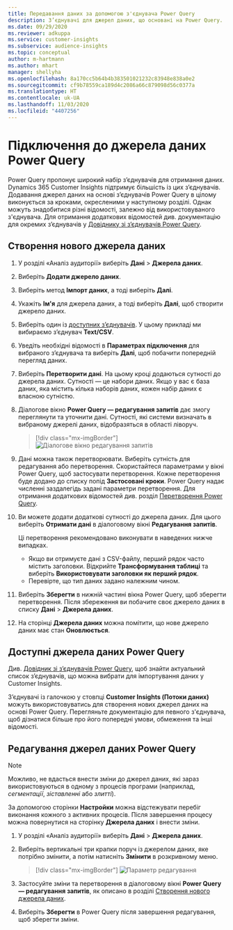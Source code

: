 ```yaml
---
title: Передавання даних за допомогою з'єднувача Power Query
description: З’єднувачі для джерел даних, що основані на Power Query.
ms.date: 09/29/2020
ms.reviewer: adkuppa
ms.service: customer-insights
ms.subservice: audience-insights
ms.topic: conceptual
author: m-hartmann
ms.author: mhart
manager: shellyha
ms.openlocfilehash: 8a170cc5b64b4b383501021232c83948e838a0e2
ms.sourcegitcommit: cf9b78559ca189d4c2086a66c879098d56c0377a
ms.translationtype: HT
ms.contentlocale: uk-UA
ms.lasthandoff: 11/03/2020
ms.locfileid: "4407256"
---
```

# <a name="connect-to-a-power-query-data-source"></a>Підключення до джерела даних Power Query

Power Query пропонує широкий набір з’єднувачів для отримання даних. Dynamics 365 Customer Insights підтримує більшість із цих з’єднувачів. Додавання джерел даних на основі з’єднувачів Power Query в цілому виконується за кроками, окресленими у наступному розділі. Однак можуть знадобитися різні відомості, залежно від використовуваного з'єднувача. Для отримання додаткових відомостей див. документацію для окремих з’єднувачів у [Довіднику зі з’єднувачів Power Query](https://docs.microsoft.com/power-query/connectors/).

## <a name="create-a-new-data-source"></a>Створення нового джерела даних

1. У розділі «Аналіз аудиторії» виберіть **Дані** > **Джерела даних**.

1. Виберіть **Додати джерело даних**.

1. Виберіть метод **Імпорт даних**, а тоді виберіть **Далі**.

1. Укажіть **Ім'я** для джерела даних, а тоді виберіть **Далі**, щоб створити джерело даних.

1. Виберіть один із [доступних з’єднувачів](#available-power-query-data-sources). У цьому прикладі ми вибираємо з’єднувач **Text/CSV**.

1. Уведіть необхідні відомості в **Параметрах підключення** для вибраного з’єднувача та виберіть **Далі**, щоб побачити попередній перегляд даних.

1. Виберіть **Перетворити дані**. На цьому кроці додаються сутності до джерела даних. Сутності — це набори даних. Якщо у вас є база даних, яка містить кілька наборів даних, кожен набір даних є власною сутністю.

1. Діалогове вікно **Power Query — редагування запитів** дає змогу переглянути та уточнити дані. Сутності, які системи визначать в вибраному джерелі даних, відобразяться в області ліворуч.

   > [!div class="mx-imgBorder"]
   > ![Діалогове вікно редагування запитів](media/data-manager-configure-edit-queries.png "Діалогове вікно редагування запитів")

1. Дані можна також перетворювати. Виберіть сутність для редагування або перетворення. Скористайтеся параметрами у вікні Power Query, щоб застосувати перетворення. Кожне перетворення буде додано до списку попід **Застосовані кроки**. Power Query надає численні заздалегідь задані параметри перетворення. Для отримання додаткових відомостей див. розділ [Перетворення Power Query](https://docs.microsoft.com/power-query/power-query-what-is-power-query#transformations).

1. Ви можете додати додаткові сутності до джерела даних. Для цього виберіть **Отримати дані** в діалоговому вікні **Редагування запитів**.

   Ці перетворення рекомендовано виконувати в наведених нижче випадках.

   - Якщо ви отримуєте дані з CSV-файлу, перший рядок часто містить заголовки. Відкрийте **Трансформування таблиці** та виберіть **Використовувати заголовки як перший рядок**.
   - Перевірте, що тип даних задано належним чином.

1. Виберіть **Зберегти** в нижній частині вікна Power Query, щоб зберегти перетворення. Після збереження ви побачите своє джерело даних в списку **Дані** > **Джерела даних**.

1. На сторінці **Джерела даних** можна помітити, що нове джерело даних має стан **Оновлюється**.

## <a name="available-power-query-data-sources"></a>Доступні джерела даних Power Query

Див. [Довідник зі з’єднувачів Power Query](https://docs.microsoft.com/power-query/connectors/), щоб знайти актуальний список з’єднувачів, що можна вибрати для імпортування даних у Customer Insights. 

З’єднувачі із галочкою у стовпці **Customer Insights (Потоки даних)** можуть використовуватись для створення нових джерел даних на основі Power Query. Перегляньте документацію для певного з'єднувача, щоб дізнатися більше про його попередні умови, обмеження та інші відомості.

## <a name="edit-power-query-data-sources"></a>Редагування джерел даних Power Query

> [!NOTE]
> Можливо, не вдасться внести зміни до джерел даних, які зараз використовуються в одному з процесів програми (наприклад, *сегментації*, *зіставленні* або *злитті*). 
>
> За допомогою сторінки **Настройки** можна відстежувати перебіг виконання кожного з активних процесів. Після завершення процесу можна повернутися на сторінку **Джерела даних** і внести зміни.

1. У розділі «Аналіз аудиторії» виберіть **Дані** > **Джерела даних**.

2. Виберіть вертикальні три крапки поруч із джерелом даних, яке потрібно змінити, а потім натисніть **Змінити** в розкривному меню.

   > [!div class="mx-imgBorder"]
   > ![Параметр редагування](media/edit-option-data-sources.png "Параметр редагування")

3. Застосуйте зміни та перетворення в діалоговому вікні **Power Query — редагування запитів**, як описано в розділі [Створення нового джерела даних](#create-a-new-data-source).

4. Виберіть **Зберегти** в Power Query після завершення редагування, щоб зберегти зміни.
